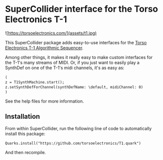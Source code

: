 # SuperCollider interface for the Torso Electronics T-1

![https://torsoelectronics.com/](assets/t1.jpg)

This SuperCollider package adds easy-to-use interfaces for the [Torso Electronics T-1 Algorithmic Sequencer](https://torsoelectronics.com/t-1/).

Among other things, it makes it really easy to make custom interfaces for the T-1's many streams of MIDI. Or, if you just want to easily play a SynthDef on one of the T-1's midi channels, it's as easy as:

```supercollider
(
z = T1SynthMachine.start();
z.setSynthDefForChannel(synthDefName: \default, midiChannel: 0)
)
```

See the help files for more information.

## Installation

From within SuperCollider, run the following line of code to automatically install this package:

```supercollider 
Quarks.install("https://github.com/torsoelectronics/T1.quark")
```

And then recompile.
